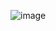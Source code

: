 
![image](https://github.com/mihir237/menu-items-cart-redux/assets/84699972/40201524-1f3f-47ed-923f-dfae528f7015)
